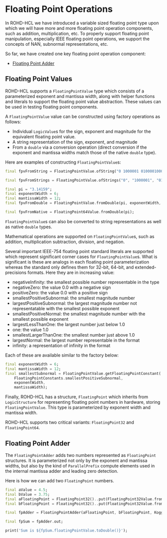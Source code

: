 # Floating Point Operations

In ROHD-HCL we have introduced a variable sized floating point type
upon which we will have more and more floating point operation
components, such as addition, multiplication, etc. To properly support
floating point manipulation, especially IEEE floating point
operations, we support the concepts of NAN, subnormal representations,
etc.

So far, we have created one key floating point operation component:

- [Floating Point Adder](#floating-point-adder)


## Floating Point Values

ROHD-HCL supports a `FloatingPointValue` type which consists of a
parameterized exponent and mantissa width, along with helper functions
and literals to support the floating point value abstraction. These
values can be used in testing floating point components.

A `FloatingPointValue` value can be constructed using factory
operations as follows:

- Individual `LogicValue`s for the sign, exponent and magnitude for
the equivalent floating point value.
- A string representation of the sign, exponent, and magnitude
- From a `double` via a conversion operation (direct conversion if the
  exponent and mantissa widths match those of the native `double`
  type).

Here are examples of constructing `FloatingPointValue`s:

```dart
final fpvFromString = FloatingPointValue.ofString("0 1000001 010000100000");

final fpvFromStrings = FloatingPointValue.ofStrings("0", "1000001", "0100010000");

final pi = "3.14159";
final exponentWidth = 6;
final mantissaWidth = 12;
final fpvFromDouble = FloatingPointValue.fromDouble(pi, exponentWidth, mantissaWidth);

final fpvFromNative = FloatingPoint64Value.fromDouble(pi);
```

`FloatingPointValue`s can also be converted to string representations
as well as native `double` types.

Mathematical operations are supported on `FloatingPointValue`s, such
as addition, multiplication subtraction, division, and negation.

Several important IEEE-754 floating point standard literals are
supported which represent significant corner cases for
`FloatingPointValue`s. What is significant is these are analogs in
each floating point parameterization whereas the standard only defines
them for 32-bit, 64-bit, and extended-precisions formats.  Here they
are in increasing value:

- negativeInfinity: the smallest possible number representable in the type
- negativeZero: the value 0.0 with a negative sign
- positiveZero: the value 0.0 with a positive sign
- smallestPositiveSubnormal: the smallest magnitude number 
- largestPositiveSubnormal: the largest magnitude number not representatable with the smallest possible exponent
- smallestPositiveNormal: the smallest magnitude number with the smallest possible exponent
- largestLessThanOne: the largest number just below 1.0
- one: the value 1.0
- smallestLargerThanOne: the smallest number just above 1.0
- largestNormal: the largest number representable in the format
- infinity: a representation of infinity in the format

Each of these are available similar to the factory below:

```dart
final exponentWidth = 6;
final mantissaWidth = 12;
final smallestSubnormal = FloatingPointValue.getFloatingPointConstant(
    FloatingPointConstants.smallestPositiveSubnormal, 
    exponentWidth,
	mantissaWidth);
```

Finally, ROHD-HCL has a structure, `FloatingPoint` which inherits from
`LogicStructure` for representing floating point numbers in hardware,
storing `FloatingPointValue`.  This type is parameterized by exponent
width and mantissa width.

ROHD-HCL supports two critical variants: `FloatingPoint32` and
`FloatingPoint64`.

## Floating Point Adder

The `FloatingPointAdder` adds two numbers represented as
`FloatingPoint` structures. It is parameterized not only by the
exponent and mantissa widths, but also by the kind of `ParallelPrefix`
compute elements used in the internal mantissa adder and leading zero
detection.

Here is how we can add two `FloatingPoint` numbers.
```dart
final aValue = 4.5;
final bValue = 3.75;
final aFloatingPoint = FloatingPoint32()..put(FloatingPoint32Value.fromDouble(aValue));
final bFloatingPoint = FloatingPoint32()..put(FloatingPoint32Value.fromDouble(bValue));

final fpAdder = FloatingPointAdder(aFloatingPoint, bFloatingPoint, KoggeStone.new);

final fpSum = fpAdder.out;

print('Sum is ${fpSum.floatingPointValue.toDouble()}');
```
